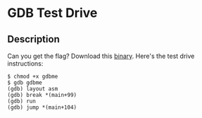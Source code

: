 # GDB Test Drive

## Description
Can you get the flag?
Download this [binary](https://artifacts.picoctf.net/c/120/gdbme).
Here's the test drive instructions:
```shell
$ chmod +x gdbme
$ gdb gdbme
(gdb) layout asm
(gdb) break *(main+99)
(gdb) run
(gdb) jump *(main+104)
```
